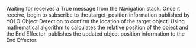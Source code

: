 Waiting for receives a True message from the Navigation stack. Once it receive, begin to subscribe to the /target_position information published by YOLO Object Detection to confirm the location of the target object. 
Using mathematical algorithm to calculates the relative position of the object and the End Effector.
publishes the updated object position information to the End Effector. 
